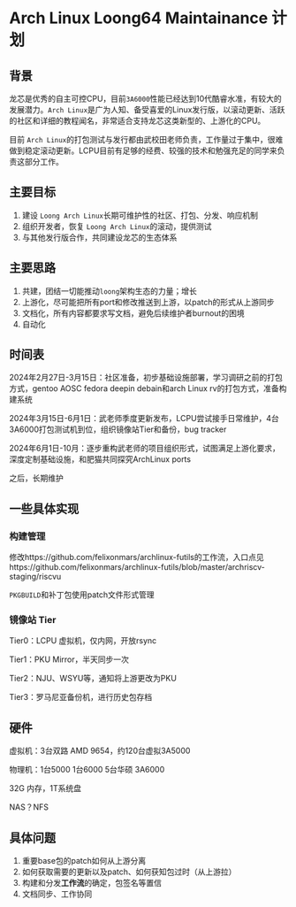 # Arch Linux Loong64 Maintainance 计划

## 背景

龙芯是优秀的自主可控CPU，目前`3A6000`性能已经达到10代酷睿水准，有较大的发展潜力。`Arch Linux`是广为人知、备受喜爱的Linux发行版，以滚动更新、活跃的社区和详细的教程闻名，非常适合支持龙芯这类新型的、上游化的CPU。

目前 `Arch Linux`的打包测试与发行都由武校田老师负责，工作量过于集中，很难做到稳定滚动更新。LCPU目前有足够的经费、较强的技术和勉强充足的同学来负责这部分工作。

## 主要目标

1. 建设 `Loong Arch Linux`长期可维护性的社区、打包、分发、响应机制
2. 组织开发者，恢复 `Loong Arch Linux`的滚动，提供测试
3. 与其他发行版合作，共同建设龙芯的生态体系

## 主要思路

1. 共建，团结一切能推动`loong`架构生态的力量；增长
2. 上游化，尽可能把所有port和修改推送到上游，以patch的形式从上游同步
3. 文档化，所有内容都要求写文档，避免后续维护者burnout的困境
4. 自动化

## 时间表

2024年2月27日-3月15日：社区准备，初步基础设施部署，学习调研之前的打包方式，gentoo AOSC fedora deepin debain和arch Linux rv的打包方式，准备构建系统

2024年3月15日-6月1日：武老师季度更新发布，LCPU尝试接手日常维护，4台3A6000打包测试机到位，组织镜像站Tier和备份，bug tracker

2024年6月1日-10月：逐步重构武老师的项目组织形式，试图满足上游化要求，深度定制基础设施，和肥猫共同探究ArchLinux ports

之后，长期维护

## 一些具体实现

### 构建管理

修改https://github.com/felixonmars/archlinux-futils的工作流，入口点见https://github.com/felixonmars/archlinux-futils/blob/master/archriscv-staging/riscvu

`PKGBUILD`和补丁包使用patch文件形式管理

### 镜像站 Tier

Tier0：LCPU 虚拟机，仅内网，开放rsync

Tier1：PKU Mirror，半天同步一次

Tier2：NJU、WSYU等，通知将上游更改为PKU

Tier3：罗马尼亚备份机，进行历史包存档

## 硬件

虚拟机：3台双路 AMD 9654，约120台虚拟3A5000

物理机：1台5000 1台6000 5台华硕 3A6000

32G 内存，1T系统盘

NAS？NFS

## 具体问题

1. 重要base包的patch如何从上游分离
2. 如何获取需要的更新以及patch、如何获知包过时（从上游拉）
3. 构建和分发**工作流**的确定，包签名等置信
4. 文档同步、工作协同



